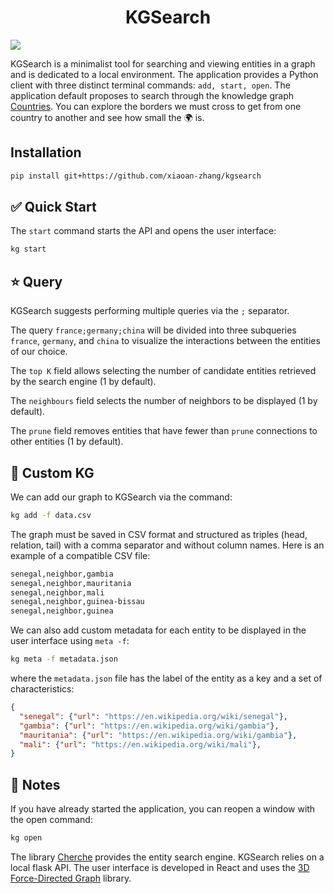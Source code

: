 <div align="center">
  <h1>KGSearch</h1>
</div>

![](kgsearch.gif)

KGSearch is a minimalist tool for searching and viewing entities in a graph and is dedicated to a local environment. The application provides a Python client with three distinct terminal commands: `add, start, open`. The application default proposes to search through the knowledge graph [Countries](https://www.aaai.org/ocs/index.php/SSS/SSS15/paper/view/10257/10026). You can explore the borders we must cross to get from one country to another and see how small the 🌍 is.

## Installation

```sh
pip install git+https://github.com/xiaoan-zhang/kgsearch
```

## ✅ Quick Start

The `start` command starts the API and opens the user interface:

```sh
kg start
```

## ⭐️ Query

KGSearch suggests performing multiple queries via the `;` separator.

The query `france;germany;china` will be divided into three subqueries `france`, `germany`, and `china` to visualize the interactions between the entities of our choice.

The `top K` field allows selecting the number of candidate entities retrieved by the search engine (1 by default).

The `neighbours` field selects the number of neighbors to be displayed (1 by default).

The `prune` field removes entities that have fewer than `prune` connections to other entities (1 by default).

## 🤖 Custom KG

We can add our graph to KGSearch via the command:

```sh
kg add -f data.csv
```

The graph must be saved in CSV format and structured as triples (head, relation, tail) with a comma separator and without column names. Here is an example of a compatible CSV file:

```sh
senegal,neighbor,gambia
senegal,neighbor,mauritania
senegal,neighbor,mali
senegal,neighbor,guinea-bissau
senegal,neighbor,guinea
```

We can also add custom metadata for each entity to be displayed in the user interface using `meta -f`:

```sh
kg meta -f metadata.json
```

where the `metadata.json` file has the label of the entity as a key and a set of characteristics:

```json
{
  "senegal": {"url": "https://en.wikipedia.org/wiki/senegal"},
  "gambia": {"url": "https://en.wikipedia.org/wiki/gambia"},
  "mauritania": {"url": "https://en.wikipedia.org/wiki/gambia"},
  "mali": {"url": "https://en.wikipedia.org/wiki/mali"},
}
```

## 📑 Notes

If you have already started the application, you can reopen a window with the open command:

```sh
kg open
```

The library [Cherche](https://github.com/raphaelsty/cherche) provides the entity search engine. KGSearch relies on a local flask API. The user interface is developed in React and uses the [3D Force-Directed Graph](https://github.com/vasturiano/3d-force-graph) library.
